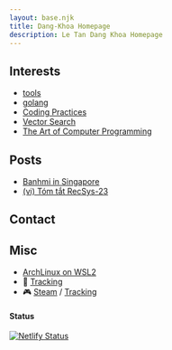 ```yaml
---
layout: base.njk
title: Dang-Khoa Homepage
description: Le Tan Dang Khoa Homepage
---
```


## Interests

- [tools](/tools/)
- [golang](/golang/)
- [Coding Practices](/lora/)
- [Vector Search](https://github.com/dangkhoasdc/awesome-vector-database)
- [The Art of Computer Programming](https://github.com/dangkhoasdc/taocp)

## Posts
- [Banhmi in Singapore](/banhmi_sg/)
- [(vi) Tóm tắt RecSys-23](/recsys23/)

## Contact

## Misc

- [ArchLinux on WSL2](https://gist.github.com/dangkhoasdc/ef5047b43359b73fd5a2299aa0a07b5e)
- 📖 [Tracking](https://trello.com/b/vcIzCSFj/reading-pipe)
- 🎮 [Steam](https://steamcommunity.com/profiles/76561198324160552/) / [Tracking](https://trello.com/b/o2ld2pnH)

#### Status

[![Netlify Status](https://api.netlify.com/api/v1/badges/d21a8e3b-2fea-4483-9340-c6af6107083c/deploy-status)](https://app.netlify.com/sites/venerable-piroshki-cc60e8/deploys)
